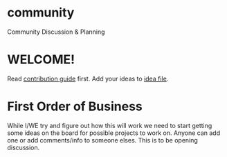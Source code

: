 # community
Community Discussion &amp; Planning

# WELCOME!

Read [contribution guide](/CONTRIBUTE.md) first.
Add your ideas to [idea file](/IDEAS.md).

# First Order of Business
While I/WE try and figure out how this will work we need to start getting some ideas on the board for possible projects to work on. Anyone can add one or add comments/info to someone elses. This is to be opening discussion. 
